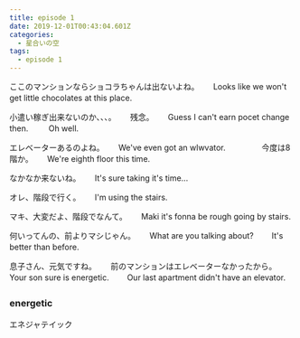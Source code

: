 ```yaml
---
title: episode 1
date: 2019-12-01T00:43:04.601Z
categories:
  - 星合いの空
tags:
  - episode 1
---
```

ここのマンションならショコラちゃんは出ないよね。　　
Looks like we won't get little chocolates at this place.　　

小遣い稼ぎ出来ないのか、、、。　　
残念。　　
Guess I can't earn pocet change then. 　　
Oh well.　　

エレベーターあるのよね。　　
We've even got an wlwvator.　　
　　
今度は8階か。　　
We're eighth floor this time.　　

なかなか来ないね。　　
It's sure taking it's time...　　

オレ、階段で行く。　　
I'm using the stairs.　　　

マキ、大変だよ、階段でなんて。　　
Maki it's fonna be rough going by stairs.　　
　　

何いってんの、前よりマシじゃん。　　
What are you talking about?　　
It's better than before.　　

息子さん、元気ですね。　　
前のマンションはエレベーターなかったから。　　
Your son sure is energetic.　　
Our last apartment didn't have an elevator.　　
　　


### energetic　　
エネジャテイック　　
